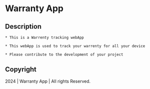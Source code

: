 
# Warranty App 


## Description 

```
* This is a Warrenty tracking webApp

* This webApp is used to track your warrenty for all your device

* Please contribute to the development of your project 
```





## Copyright 
2024 | Warranty App | All rights Reserved.
